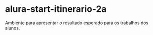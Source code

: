 # alura-start-itinerario-2a
Ambiente para apresentar o resultado esperado para os trabalhos dos alunos.

